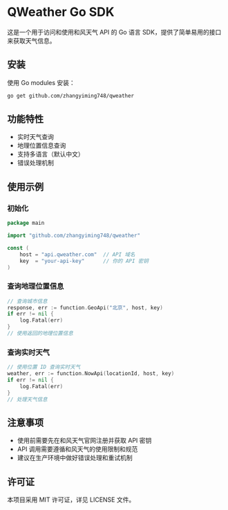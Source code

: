 # QWeather Go SDK

这是一个用于访问和使用和风天气 API 的 Go 语言 SDK，提供了简单易用的接口来获取天气信息。

## 安装

使用 Go modules 安装：

```bash
go get github.com/zhangyiming748/qweather
```

## 功能特性

- 实时天气查询
- 地理位置信息查询
- 支持多语言（默认中文）
- 错误处理机制

## 使用示例

### 初始化

```go
package main

import "github.com/zhangyiming748/qweather"

const (
    host = "api.qweather.com"  // API 域名
    key  = "your-api-key"      // 你的 API 密钥
)
```

### 查询地理位置信息

```go
// 查询城市信息
response, err := function.GeoApi("北京", host, key)
if err != nil {
    log.Fatal(err)
}
// 使用返回的地理位置信息
```

### 查询实时天气

```go
// 使用位置 ID 查询实时天气
weather, err := function.NowApi(locationId, host, key)
if err != nil {
    log.Fatal(err)
}
// 处理天气信息
```

## 注意事项

- 使用前需要先在和风天气官网注册并获取 API 密钥
- API 调用需要遵循和风天气的使用限制和规范
- 建议在生产环境中做好错误处理和重试机制

## 许可证

本项目采用 MIT 许可证，详见 LICENSE 文件。
